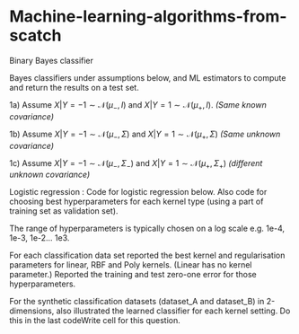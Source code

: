 # Machine-learning-algorithms-from-scatch
Binary Bayes classifier 
 
Bayes classifiers under assumptions below, and   ML estimators to compute and return the results on a test set. 

1a) Assume $X|Y=-1 \sim \mathcal{N}(\mu_-, I)$ and  $X|Y=1 \sim \mathcal{N}(\mu_+, I)$. *(Same known covariance)*

1b) Assume $X|Y=-1 \sim \mathcal{N}(\mu_-, \Sigma)$ and $X|Y=1 \sim \mathcal{N}(\mu_+, \Sigma)$ *(Same unknown covariance)*

1c) Assume $X|Y=-1 \sim \mathcal{N}(\mu_-, \Sigma_-)$ and $X|Y=1 \sim \mathcal{N}(\mu_+, \Sigma_+)$ *(different unknown covariance)*


Logistic regression :
Code for logistic regression below. Also code for choosing best hyperparameters for each kernel type (using a part of training set as validation set). 

The range of hyperparameters is typically chosen on a log scale e.g. 1e-4, 1e-3, 1e-2... 1e3.

For each classification data set reported the best kernel and regularisation parameters for linear, RBF and Poly kernels. (Linear has no kernel parameter.) Reported the training and test zero-one error for those hyperparameters. 

For the synthetic classification datasets (dataset_A and dataset_B) in 2-dimensions, also illustrated the learned classifier for each kernel setting. Do this in the last codeWrite cell for this question.

